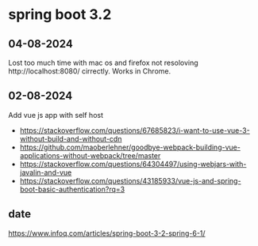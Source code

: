 # spring boot 3.2

## 04-08-2024

Lost too much time with mac os and firefox not resoloving http://localhost:8080/ cirrectly. Works in Chrome.

## 02-08-2024

Add vue js app with self host

- https://stackoverflow.com/questions/67685823/i-want-to-use-vue-3-without-build-and-without-cdn
- https://github.com/maoberlehner/goodbye-webpack-building-vue-applications-without-webpack/tree/master
- https://stackoverflow.com/questions/64304497/using-webjars-with-javalin-and-vue
- https://stackoverflow.com/questions/43185933/vue-js-and-spring-boot-basic-authentication?rq=3

## date

https://www.infoq.com/articles/spring-boot-3-2-spring-6-1/

